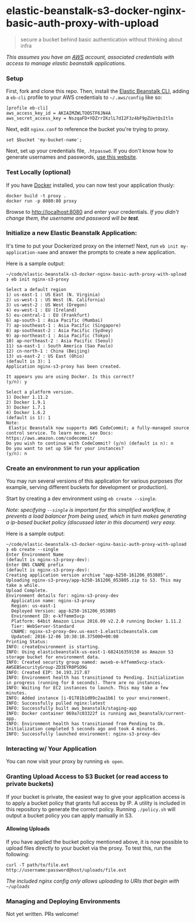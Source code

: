 # elastic-beanstalk-s3-docker-nginx-basic-auth-proxy-with-upload
> secure a bucket behind basic authentication without thinking about infra

*This assumes you have an [AWS] account, associated credentials with access
to manage elastic beanstalk applications.*

### Setup
First, fork and clone this repo. Then, install the [Elastic Beanstalk CLI],
adding a `eb-cli` profile to your AWS credentials to `~/.aws/config` like so:
```
[profile eb-cli]
aws_access_key_id = AKIAIMZWLTOOSTF6JN4A
aws_secret_access_key = NszqaFD+YDZrrIKzlL7dI2F3z4bF9pZUetQsItln
```

Next, edit `nginx.conf` to reference the bucket you're trying to proxy.
```
set $bucket 'my-bucket-name';
```

Next, set up your credentials file, `.htpasswd`. If you don't know how to
generate usernames and passwords, [use this website](http://www.htaccesstools.com/htpasswd-generator/).

### Test Locally (optional)
If you have [Docker] installed, you can now test your application thusly:
```
docker build -t proxy .
docker run -p 8080:80 proxy
```

Browse to [http://localhost:8080]() and enter your credentials. _If you didn't
change them, the username and password will be **test**._

### Initialize a new Elastic Beanstalk Application:
It's time to put your Dockerized proxy on the internet!
Next, run `eb init my-application-name` and answer the prompts to create a new
application.

Here is a sample output:
```
~/code/elastic-beanstalk-s3-docker-nginx-basic-auth-proxy-with-upload
❯ eb init nginx-s3-proxy

Select a default region
1) us-east-1 : US East (N. Virginia)
2) us-west-1 : US West (N. California)
3) us-west-2 : US West (Oregon)
4) eu-west-1 : EU (Ireland)
5) eu-central-1 : EU (Frankfurt)
6) ap-south-1 : Asia Pacific (Mumbai)
7) ap-southeast-1 : Asia Pacific (Singapore)
8) ap-southeast-2 : Asia Pacific (Sydney)
9) ap-northeast-1 : Asia Pacific (Tokyo)
10) ap-northeast-2 : Asia Pacific (Seoul)
11) sa-east-1 : South America (Sao Paulo)
12) cn-north-1 : China (Beijing)
13) us-east-2 : US East (Ohio)
(default is 3): 1
Application nginx-s3-proxy has been created.

It appears you are using Docker. Is this correct?
(y/n): y

Select a platform version.
1) Docker 1.11.2
2) Docker 1.9.1
3) Docker 1.7.1
4) Docker 1.6.2
(default is 1): 1
Note:
 Elastic Beanstalk now supports AWS CodeCommit; a fully-managed source control service. To learn more, see Docs: https://aws.amazon.com/codecommit/
Do you wish to continue with CodeCommit? (y/n) (default is n): n
Do you want to set up SSH for your instances?
(y/n): n
```

### Create an environment to run your application
You may run several versions of this application for various purposes (for
example, serving different buckets for development or production).

Start by creating a dev environment using `eb create --single`.

*Note: specifying `--single` is important for this simplified workflow, it
prevents a load balancer from being used, which in turn makes generating a
ip-based bucket policy (discussed later in this document) very easy.*

Here is a sample output:
```
~/code/elastic-beanstalk-s3-docker-nginx-basic-auth-proxy-with-upload
❯ eb create --single
Enter Environment Name
(default is nginx-s3-proxy-dev):
Enter DNS CNAME prefix
(default is nginx-s3-proxy-dev):
Creating application version archive "app-b250-161206_053805".
Uploading nginx-s3-proxy/app-b250-161206_053805.zip to S3. This may take a while.
Upload Complete.
Environment details for: nginx-s3-proxy-dev
  Application name: nginx-s3-proxy
  Region: us-east-1
  Deployed Version: app-b250-161206_053805
  Environment ID: e-kffemm5vcp
  Platform: 64bit Amazon Linux 2016.09 v2.2.0 running Docker 1.11.2
  Tier: WebServer-Standard
  CNAME: nginx-s3-proxy-dev.us-east-1.elasticbeanstalk.com
  Updated: 2016-12-06 10:38:10.375000+00:00
Printing Status:
INFO: createEnvironment is starting.
INFO: Using elasticbeanstalk-us-east-1-682416359150 as Amazon S3 storage bucket for environment data.
INFO: Created security group named: awseb-e-kffemm5vcp-stack-AWSEBSecurityGroup-ZD3EYR0PSO9G
INFO: Created EIP: 34.193.217.87
INFO: Environment health has transitioned to Pending. Initialization in progress (running for 8 seconds). There are no instances.
INFO: Waiting for EC2 instances to launch. This may take a few minutes.
INFO: Added instance [i-01781b1d09c2aa1b6] to your environment.
INFO: Successfully pulled nginx:latest
INFO: Successfully built aws_beanstalk/staging-app
INFO: Docker container 069a7c03322f is running aws_beanstalk/current-app.
INFO: Environment health has transitioned from Pending to Ok. Initialization completed 5 seconds ago and took 4 minutes.
INFO: Successfully launched environment: nginx-s3-proxy-dev
```

### Interacting w/ Your Application
You can now visit your proxy by running `eb open`.

### Granting Upload Access to S3 Bucket (or read access to private buckets)
If your bucket is private, the easiest way to give your application access is
to apply a bucket policy that grants full access by IP. A utility is included
in this repository to generate the correct policy. Running `./policy.sh` will
output a bucket policy you can apply manually in S3.

#### Allowing Uploads
If you have applied the bucket policy mentioned above, it is now possible to
upload files directly to your bucket via the proxy. To test this, run the
following:
```
curl -T path/to/file.ext http://username:password@host/uploads/file.ext
```

*The included nginx config only allows uploading to URIs that begin with
`~/uploads`*

### Managing and Deploying Environments
Not yet written. PRs welcome!

[AWS]: http://aws.amazon.com
[Docker]: https://www.docker.com/
[Elastic Beanstalk CLI]: http://docs.aws.amazon.com/elasticbeanstalk/latest/dg/eb-cli3-install.html
